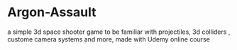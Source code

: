 # Argon-Assault
a simple 3d space shooter game to be familiar with projectiles, 3d colliders , custome camera systems and more, made with Udemy online course
